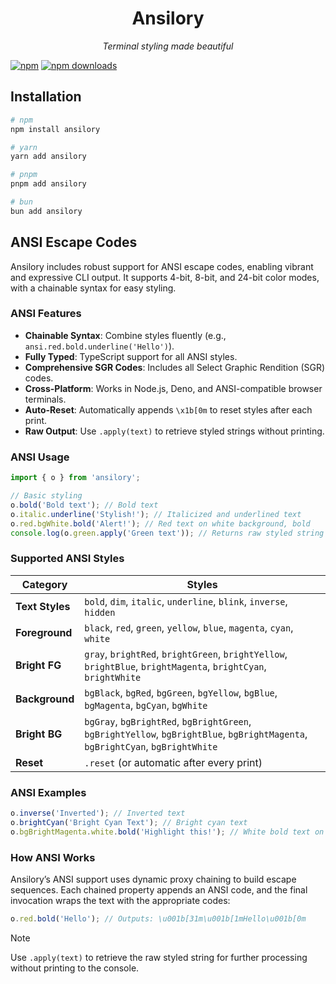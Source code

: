 <div align="center">

# Ansilory

_Terminal styling made beautiful_

</div>

[![npm](https://img.shields.io/npm/v/ansilory.svg)](https://www.npmjs.com/package/ansilory)
[![npm downloads](https://img.shields.io/npm/dw/ansilory)](https://www.npmjs.com/package/ansilory)

## Installation

```bash
# npm
npm install ansilory

# yarn
yarn add ansilory

# pnpm
pnpm add ansilory

# bun
bun add ansilory
```

## ANSI Escape Codes

Ansilory includes robust support for ANSI escape codes, enabling vibrant and expressive CLI output. It supports 4-bit, 8-bit, and 24-bit color modes, with a chainable syntax for easy styling.

### ANSI Features

- **Chainable Syntax**: Combine styles fluently (e.g., `ansi.red.bold.underline('Hello')`).
- **Fully Typed**: TypeScript support for all ANSI styles.
- **Comprehensive SGR Codes**: Includes all Select Graphic Rendition (SGR) codes.
- **Cross-Platform**: Works in Node.js, Deno, and ANSI-compatible browser terminals.
- **Auto-Reset**: Automatically appends `\x1b[0m` to reset styles after each print.
- **Raw Output**: Use `.apply(text)` to retrieve styled strings without printing.

### ANSI Usage

```js
import { o } from 'ansilory';

// Basic styling
o.bold('Bold text'); // Bold text
o.italic.underline('Stylish!'); // Italicized and underlined text
o.red.bgWhite.bold('Alert!'); // Red text on white background, bold
console.log(o.green.apply('Green text')); // Returns raw styled string
```

### Supported ANSI Styles

| Category        | Styles                                                                                                                         |
| --------------- | ------------------------------------------------------------------------------------------------------------------------------ |
| **Text Styles** | `bold`, `dim`, `italic`, `underline`, `blink`, `inverse`, `hidden`                                                             |
| **Foreground**  | `black`, `red`, `green`, `yellow`, `blue`, `magenta`, `cyan`, `white`                                                          |
| **Bright FG**   | `gray`, `brightRed`, `brightGreen`, `brightYellow`, `brightBlue`, `brightMagenta`, `brightCyan`, `brightWhite`                 |
| **Background**  | `bgBlack`, `bgRed`, `bgGreen`, `bgYellow`, `bgBlue`, `bgMagenta`, `bgCyan`, `bgWhite`                                          |
| **Bright BG**   | `bgGray`, `bgBrightRed`, `bgBrightGreen`, `bgBrightYellow`, `bgBrightBlue`, `bgBrightMagenta`, `bgBrightCyan`, `bgBrightWhite` |
| **Reset**       | `.reset` (or automatic after every print)                                                                                      |

### ANSI Examples

```js
o.inverse('Inverted'); // Inverted text
o.brightCyan('Bright Cyan Text'); // Bright cyan text
o.bgBrightMagenta.white.bold('Highlight this!'); // White bold text on bright magenta background
```

### How ANSI Works

Ansilory’s ANSI support uses dynamic proxy chaining to build escape sequences. Each chained property appends an ANSI code, and the final invocation wraps the text with the appropriate codes:

```js
o.red.bold('Hello'); // Outputs: \u001b[31m\u001b[1mHello\u001b[0m
```

> [!NOTE]
> Use `.apply(text)` to retrieve the raw styled string for further processing without printing to the console.
